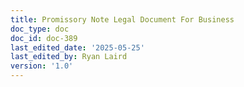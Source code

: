 ```yaml
---
title: Promissory Note Legal Document For Business
doc_type: doc
doc_id: doc-389
last_edited_date: '2025-05-25'
last_edited_by: Ryan Laird
version: '1.0'
---
```



